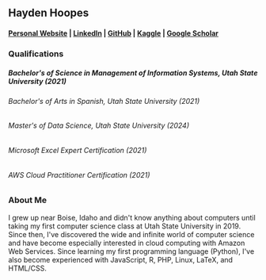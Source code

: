 ## Hayden Hoopes
#### [Personal Website](https://www.haydenhoopes.com) | [LinkedIn](https://www.linkedin.com/in/haydenhoopes/) | [GitHub](https://github.com/haydenhoopes) | [Kaggle](https://www.kaggle.com/haydenhoopes) | [Google Scholar](https://scholar.google.com/citations?user=NfAtldIAAAAJ&hl=en&oi=ao)

### Qualifications
##### Bachelor's of Science in Management of Information Systems, Utah State University (2021)
###### Bachelor's of Arts in Spanish, Utah State University (2021)
###### Master's of Data Science, Utah State University (2024)
###### Microsoft Excel Expert Certification (2021)
###### AWS Cloud Practitioner Certification (2021)

### About Me
I grew up near Boise, Idaho and didn't know anything about computers until taking my first computer science class at Utah State University in 2019. Since then, I've discovered the wide and infinite world of computer science and have become especially interested in cloud computing with Amazon Web Services. Since learning my first programming language (Python), I've also become experienced with JavaScript, R, PHP, Linux, LaTeX, and HTML/CSS.

<!--
**haydenhoopes/haydenhoopes** is a ✨ _special_ ✨ repository because its `README.md` (this file) appears on your GitHub profile.

Here are some ideas to get you started:

- 🔭 I’m currently working on ...
- 🌱 I’m currently learning ...
- 👯 I’m looking to collaborate on ...
- 🤔 I’m looking for help with ...
- 💬 Ask me about ...
- 📫 How to reach me: ...
- 😄 Pronouns: ...
- ⚡ Fun fact: ...
-->
